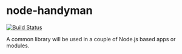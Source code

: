 node-handyman
=============

[![Build Status](https://travis-ci.org/piaoger/node-handyman.png?branch=master)](https://travis-ci.org/piaoger/node-handyman)

A common library will be used in a couple of Node.js based apps or modules.
